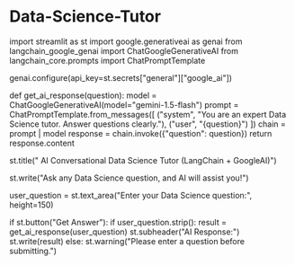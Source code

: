 # Data-Science-Tutor
import streamlit as st
import google.generativeai as genai
from langchain_google_genai import ChatGoogleGenerativeAI
from langchain_core.prompts import ChatPromptTemplate


genai.configure(api_key=st.secrets["general"]["google_ai"])


def get_ai_response(question):
    model = ChatGoogleGenerativeAI(model="gemini-1.5-flash")
    prompt = ChatPromptTemplate.from_messages([
        ("system", "You are an expert Data Science tutor. Answer questions clearly."),
        ("user", "{question}")
    ])
    chain = prompt | model
    response = chain.invoke({"question": question})
    return response.content


st.title(" AI Conversational Data Science Tutor (LangChain + GoogleAI)")

st.write("Ask any Data Science question, and AI will assist you!")


user_question = st.text_area("Enter your Data Science question:", height=150)


if st.button("Get Answer"):
    if user_question.strip():
        result = get_ai_response(user_question)
        st.subheader("AI Response:")
        st.write(result)
    else:
        st.warning("Please enter a question before submitting.")
